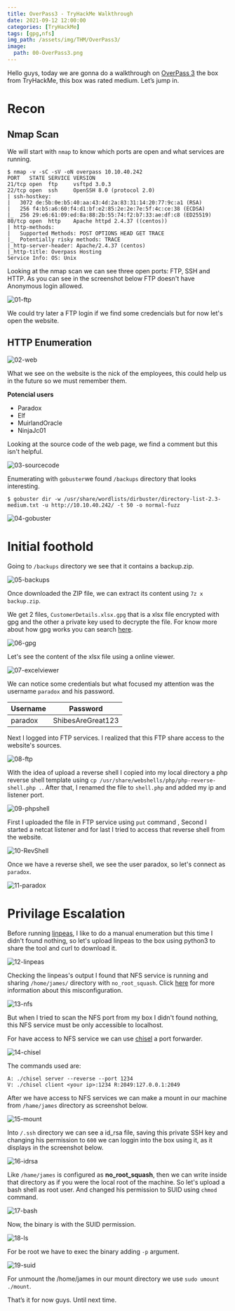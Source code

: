 ```yaml
---
title: OverPass3 - TryHackMe Walkthrough
date: 2021-09-12 12:00:00 
categories: [TryHackMe]
tags: [gpg,nfs]
img_path: /assets/img/THM/OverPass3/
image: 
  path: 00-OverPass3.png
---
```

Hello guys, today we are gonna do a walkthrough on [OverPass 3](https://tryhackme.com/room/overpass3hosting) the box from TryHackMe, this box was rated medium. Let’s jump in.

# Recon
## Nmap Scan
We will start with `nmap` to know which ports are open and what services are running.
```console
$ nmap -v -sC -sV -oN overpass 10.10.40.242
PORT   STATE SERVICE VERSION
21/tcp open  ftp     vsftpd 3.0.3
22/tcp open  ssh     OpenSSH 8.0 (protocol 2.0)
| ssh-hostkey: 
|   3072 de:5b:0e:b5:40:aa:43:4d:2a:83:31:14:20:77:9c:a1 (RSA)
|   256 f4:b5:a6:60:f4:d1:bf:e2:85:2e:2e:7e:5f:4c:ce:38 (ECDSA)
|_  256 29:e6:61:09:ed:8a:88:2b:55:74:f2:b7:33:ae:df:c8 (ED25519)
80/tcp open  http    Apache httpd 2.4.37 ((centos))
| http-methods: 
|   Supported Methods: POST OPTIONS HEAD GET TRACE
|_  Potentially risky methods: TRACE
|_http-server-header: Apache/2.4.37 (centos)
|_http-title: Overpass Hosting
Service Info: OS: Unix
```

Looking at the nmap scan we can see three open ports: FTP, SSH and HTTP.
As you can see in the screenshot below FTP doesn't have Anonymous login allowed.

![01-ftp](01-ftp.png)

We could try later a FTP login if we find some credencials but for now let's open the website.

## HTTP Enumeration
![02-web](02-web.png)

What we see on the website is the nick of the employees, this could help us in the future so we must remember them.

**Potencial users**
- Paradox
- Elf 
- MuirlandOracle
- NinjaJc01

Looking at the source code of the web page, we find a comment but this isn't helpful.

![03-sourcecode](03-sourcecode.png)

Enumerating with `gobuster`we found `/backups` directory that looks interesting.
```console
$ gobuster dir -w /usr/share/wordlists/dirbuster/directory-list-2.3-medium.txt -u http://10.10.40.242/ -t 50 -o normal-fuzz
```
![04-gobuster](04-gobuster.png)

# Initial foothold
Going to `/backups` directory we see that it contains a backup.zip.

![05-backups](05-backups.png)

Once downloaded the ZIP file, we can extract its content using `7z x backup.zip`.

We get 2 files, `CustomerDetails.xlsx.gpg` that is a xlsx file encrypted with gpg and the other a private key used to decrypte the file. For know more about how gpg works you can search [here](https://www.gnupg.ordg/gph/en/manual.html).

![06-gpg](06-gpg.png)

Let's see the content of the xlsx file using a online viewer.

![07-excelviewer](07-excelviewer.png)

We can notice some credentials but what focused my attention was the username `paradox` and his password.

Username|Password
-|-
paradox | ShibesAreGreat123

Next I logged into FTP services. I realized that this FTP share access to the website's sources.

![08-ftp](08-ftp.png)

With the idea of upload a reverse shell I copied into my local directory a php reverse shell template using `cp /usr/share/webshells/php/php-reverse-shell.php .`. After that, I renamed the file to `shell.php` and added my ip and listener port. 

![09-phpshell](09-phpshell.png)

First I uploaded the file in FTP service using `put` command , Second I started a netcat  listener and for last I tried to access that reverse shell  from the website.

![10-RevShell](10-RevShell.png)

Once we have a reverse shell, we see the user paradox, so let's connect as `paradox`.

![11-paradox](11-paradox.png)

# Privilage Escalation
Before running [linpeas](https://github.com/carlospolop/PEASS-ng/tree/master/linPEAS), I like to do a manual enumeration but this time I didn't found nothing, so let's upload linpeas to the box using python3 to share the tool and curl to download it.

![12-linpeas](12-linpeas.png)

Checking the linpeas's output I found that NFS service is running and sharing `/home/james/` directory with `no_root_squash`. Click [here](https://book.hacktricks.xyz/linux-unix/privilege-escalation/nfs-no_root_squash-misconfiguration-pe) for more information about this misconfiguration.

![13-nfs](13-nfs.png)

But when I tried to scan the NFS port from my box I didn't found nothing, this NFS service must be only accessible to localhost.

For have access to NFS service we can use [chisel](https://github.com/jpillora/chisel/releases) a port forwarder.

![14-chisel](14-chisel.png)

The commands used are:
```
A: ./chisel server --reverse --port 1234 
V: ./chisel client <your ip>:1234 R:2049:127.0.0.1:2049
```

After we have access to NFS services we can make a mount in our machine from `/hame/james` directory as screenshot below.

![15-mount](15-mount.png)

Into `/.ssh` directory we can see a id_rsa file, saving this private SSH key and changing his permission to `600` we can loggin into the box using it, as it displays in the screenshot below.

![16-idrsa](16-idrsa.png)

Like `/hame/james` is configured as **no_root_squash**, then we can write inside that directory as if you were the local root of the machine. So let's upload a bash shell as root user. And changed his permission to SUID using `chmod` command.

![17-bash](17-bash.png)

Now, the binary is with the SUID permission.

![18-ls](18-ls.png)

For be root we have to exec the binary adding `-p` argument.

![19-suid](19-suid.png)

For unmount the /home/james in our mount directory we use `sudo umount ./mount`.

That’s it for now guys. Until next time.
